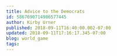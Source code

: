 ```yaml
---
title: Advice to the Democrats
id: 5867690714986577445
author: Kirby Urner
published: 2018-09-11T16:40:00.002-07:00
updated: 2018-09-11T17:16:17.345-07:00
blog: world_game
tags: 
---
```


